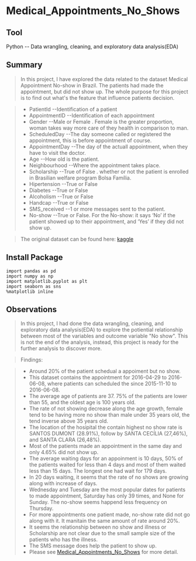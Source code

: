# Medical_Appointments_No_Shows

## Tool
Python -- Data wrangling, cleaning, and exploratory data analysis(EDA) 

## Summary
> In this project, I have explored the data related to the dataset Medical Appointment No-show in Brazil. The patients had made the appointment, but did not show up. The whole purpose for this project is to find out what's the feature that influence patients decision.

> * PatientId --Identification of a patient
> * AppointmentID --Identification of each appointment
> * Gender --Male or Female . Female is the greater proportion, woman takes way more care of they health in comparison to man.
> * ScheduledDay --The day someone called or registered the appointment, this is before appointment of course.
> * AppointmentDay --The day of the actuall appointment, when they have to visit the doctor.
> * Age --How old is the patient.
> * Neighbourhood --Where the appointment takes place.
> * Scholarship --True of False . whether or not the patient is enrolled in Brasilian welfare program Bolsa Família.
> * Hipertension --True or False
> * Diabetes --True or False
> * Alcoholism --True or False
> * Handcap --True or False
> * SMS_received --1 or more messages sent to the patient.
> * No-show --True or False. For the No-show: it says ‘No’ if the patient showed up to their appointment, and ‘Yes’ if they did not show up.
 
>
>The original dataset can be found here: [kaggle](https://www.kaggle.com/joniarroba/noshowappointments/home)
## Install Package
```{py}
import pandas as pd
import numpy as np
import matplotlib.pyplot as plt
import seaborn as sns
%matplotlib inline
```

## Observations
>In this project, I had done the data wrangling, cleaning, and exploratory data analysis(EDA) to explore the potiential relationship between most of the variables and outcome variable "No show". This is not the end of the analysis, instead, this project is ready for the further analysis to discover more.

>Findings:

> * Around 20% of the patient schedual a appoiment but no show.
> * This dataset contains the appointment for 2016-04-29 to 2016-06-08, where patients can scheduled the since 2015-11-10 to 2016-06-08.
> * The average age of patients are 37. 75% of the patients are lower than 55, and the oldest age is 100 years old.
> * The rate of not showing decrease along the age growth, female tend to be having more no show than male under 35 years old, the tend inverse above 35 years old.
> * The location of the hosipital the contain highest no show rate is SANTOS DUMONT (28.91%), follow by SANTA CECÍLIA (27,46%), and SANTA CLARA (26,48%).
> * Most of the patients made an appointment in the same day and only 4.65% did not show up.
> * The average waiting days for an appoinment is 10 days, 50% of the patients waited for less than 4 days and most of them waited less than 15 days. The longest one had wait for 179 days.
> * In 20 days waiting, it seems that the rate of no shows are growing along with increase of days.
> * Wednesday and Tuesday are the most popular dates for patients to made appointment, Saturday has only 39 times, and None for Sunday. The no-show seems happend less frequency on Thursday.
> * For more appointments one patient made, no-show rate did not go along with it. It manitain the same amount of rate around 20%.
> * It seems the relationship between no show and illness or Scholarship are not clear due to the small sample size of the patients who has the illness.
> * The SMS message does help the patient to show up.
> * Please see [Medical_Appointments_No_Shows](https://github.com/salmoncan0110/Medical_Appointments_No_Shows/blob/main/Medical%20Appointments%20No%20Shows.ipynb) for more detail.

